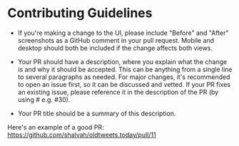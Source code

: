 # Contributing Guidelines

- If you're making a change to the UI, please include "Before" and "After" screenshots as a GitHub comment in your pull request. Mobile and desktop should both be included if the change affects both views.

- Your PR should have a description, where you explain what the change is and why it should be accepted. This can be anything from a single line to several paragraphs as needed. For major changes, it's recommended to open an issue first, so it can be discussed and vetted. If your PR fixes an existing issue, please reference it in the description of the PR (by using #<issue-number> e.g. #30).

- Your PR title should be a summary of this description.

Here's an example of a good PR: https://github.com/shalvah/oldtweets.today/pull/11
